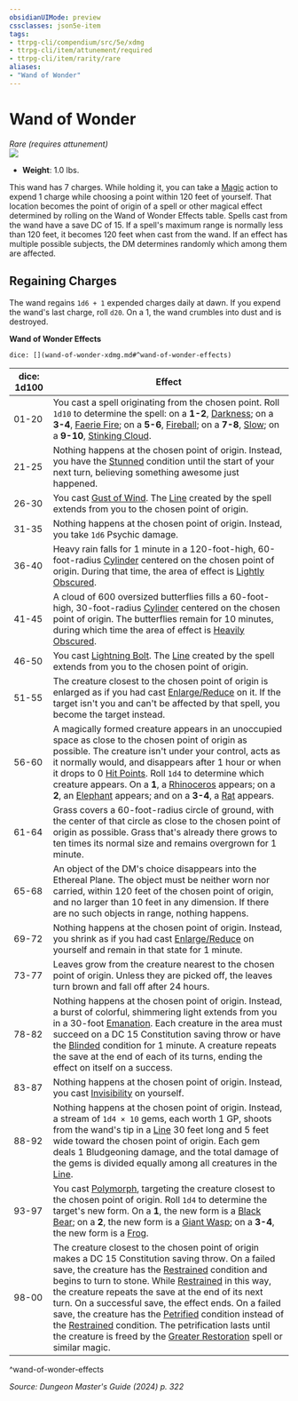 ```yaml
---
obsidianUIMode: preview
cssclasses: json5e-item
tags:
- ttrpg-cli/compendium/src/5e/xdmg
- ttrpg-cli/item/attunement/required
- ttrpg-cli/item/rarity/rare
aliases: 
- "Wand of Wonder"
---
```

# Wand of Wonder
*Rare (requires attunement)*  
![](2-Mechanics/CLI/items/img/wand-of-wonder.webp#right)

- **Weight**: 1.0 lbs.

This wand has 7 charges. While holding it, you can take a [Magic](2-Mechanics/CLI/rules/actions.md#Magic) action to expend 1 charge while choosing a point within 120 feet of yourself. That location becomes the point of origin of a spell or other magical effect determined by rolling on the Wand of Wonder Effects table. Spells cast from the wand have a save DC of 15. If a spell's maximum range is normally less than 120 feet, it becomes 120 feet when cast from the wand. If an effect has multiple possible subjects, the DM determines randomly which among them are affected.

## Regaining Charges

The wand regains `1d6 + 1` expended charges daily at dawn. If you expend the wand's last charge, roll `d20`. On a 1, the wand crumbles into dust and is destroyed.

**Wand of Wonder Effects**

`dice: [](wand-of-wonder-xdmg.md#^wand-of-wonder-effects)`

| dice: 1d100 | Effect |
|-------------|--------|
| 01-20 | You cast a spell originating from the chosen point. Roll `1d10` to determine the spell: on a **1-2**, [Darkness](2-Mechanics/CLI/spells/darkness-xphb.md); on a **3-4**, [Faerie Fire](2-Mechanics/CLI/spells/faerie-fire-xphb.md); on a **5-6**, [Fireball](2-Mechanics/CLI/spells/fireball-xphb.md); on a **7-8**, [Slow](2-Mechanics/CLI/spells/slow-xphb.md); on a **9-10**, [Stinking Cloud](2-Mechanics/CLI/spells/stinking-cloud-xphb.md). |
| 21-25 | Nothing happens at the chosen point of origin. Instead, you have the [Stunned](2-Mechanics/CLI/rules/conditions.md#Stunned) condition until the start of your next turn, believing something awesome just happened. |
| 26-30 | You cast [Gust of Wind](2-Mechanics/CLI/spells/gust-of-wind-xphb.md). The [Line](2-Mechanics/CLI/rules/variant-rules/line-area-of-effect-xphb.md) created by the spell extends from you to the chosen point of origin. |
| 31-35 | Nothing happens at the chosen point of origin. Instead, you take `1d6` Psychic damage. |
| 36-40 | Heavy rain falls for 1 minute in a 120-foot-high, 60-foot-radius [Cylinder](2-Mechanics/CLI/rules/variant-rules/cylinder-area-of-effect-xphb.md) centered on the chosen point of origin. During that time, the area of effect is [Lightly Obscured](2-Mechanics/CLI/rules/variant-rules/lightly-obscured-xphb.md). |
| 41-45 | A cloud of 600 oversized butterflies fills a 60-foot-high, 30-foot-radius [Cylinder](2-Mechanics/CLI/rules/variant-rules/cylinder-area-of-effect-xphb.md) centered on the chosen point of origin. The butterflies remain for 10 minutes, during which time the area of effect is [Heavily Obscured](2-Mechanics/CLI/rules/variant-rules/heavily-obscured-xphb.md). |
| 46-50 | You cast [Lightning Bolt](2-Mechanics/CLI/spells/lightning-bolt-xphb.md). The [Line](2-Mechanics/CLI/rules/variant-rules/line-area-of-effect-xphb.md) created by the spell extends from you to the chosen point of origin. |
| 51-55 | The creature closest to the chosen point of origin is enlarged as if you had cast [Enlarge/Reduce](2-Mechanics/CLI/spells/enlarge-reduce-xphb.md) on it. If the target isn't you and can't be affected by that spell, you become the target instead. |
| 56-60 | A magically formed creature appears in an unoccupied space as close to the chosen point of origin as possible. The creature isn't under your control, acts as it normally would, and disappears after 1 hour or when it drops to 0 [Hit Points](2-Mechanics/CLI/rules/variant-rules/hit-points-xphb.md). Roll `1d4` to determine which creature appears. On a **1**, a [Rhinoceros](2-Mechanics/CLI/bestiary/beast/rhinoceros-xmm.md) appears; on a **2**, an [Elephant](2-Mechanics/CLI/bestiary/beast/elephant-xmm.md) appears; and on a **3-4**, a [Rat](2-Mechanics/CLI/bestiary/beast/rat-xmm.md) appears. |
| 61-64 | Grass covers a 60-foot-radius circle of ground, with the center of that circle as close to the chosen point of origin as possible. Grass that's already there grows to ten times its normal size and remains overgrown for 1 minute. |
| 65-68 | An object of the DM's choice disappears into the Ethereal Plane. The object must be neither worn nor carried, within 120 feet of the chosen point of origin, and no larger than 10 feet in any dimension. If there are no such objects in range, nothing happens. |
| 69-72 | Nothing happens at the chosen point of origin. Instead, you shrink as if you had cast [Enlarge/Reduce](2-Mechanics/CLI/spells/enlarge-reduce-xphb.md) on yourself and remain in that state for 1 minute. |
| 73-77 | Leaves grow from the creature nearest to the chosen point of origin. Unless they are picked off, the leaves turn brown and fall off after 24 hours. |
| 78-82 | Nothing happens at the chosen point of origin. Instead, a burst of colorful, shimmering light extends from you in a 30-foot [Emanation](2-Mechanics/CLI/rules/variant-rules/emanation-area-of-effect-xphb.md). Each creature in the area must succeed on a DC 15 Constitution saving throw or have the [Blinded](2-Mechanics/CLI/rules/conditions.md#Blinded) condition for 1 minute. A creature repeats the save at the end of each of its turns, ending the effect on itself on a success. |
| 83-87 | Nothing happens at the chosen point of origin. Instead, you cast [Invisibility](2-Mechanics/CLI/spells/invisibility-xphb.md) on yourself. |
| 88-92 | Nothing happens at the chosen point of origin. Instead, a stream of `1d4 × 10` gems, each worth 1 GP, shoots from the wand's tip in a [Line](2-Mechanics/CLI/rules/variant-rules/line-area-of-effect-xphb.md) 30 feet long and 5 feet wide toward the chosen point of origin. Each gem deals 1 Bludgeoning damage, and the total damage of the gems is divided equally among all creatures in the [Line](2-Mechanics/CLI/rules/variant-rules/line-area-of-effect-xphb.md). |
| 93-97 | You cast [Polymorph](2-Mechanics/CLI/spells/polymorph-xphb.md), targeting the creature closest to the chosen point of origin. Roll `1d4` to determine the target's new form. On a **1**, the new form is a [Black Bear](2-Mechanics/CLI/bestiary/beast/black-bear-xmm.md); on a **2**, the new form is a [Giant Wasp](2-Mechanics/CLI/bestiary/beast/giant-wasp-xmm.md); on a **3-4**, the new form is a [Frog](2-Mechanics/CLI/bestiary/beast/frog-xmm.md). |
| 98-00 | The creature closest to the chosen point of origin makes a DC 15 Constitution saving throw. On a failed save, the creature has the [Restrained](2-Mechanics/CLI/rules/conditions.md#Restrained) condition and begins to turn to stone. While [Restrained](2-Mechanics/CLI/rules/conditions.md#Restrained) in this way, the creature repeats the save at the end of its next turn. On a successful save, the effect ends. On a failed save, the creature has the [Petrified](2-Mechanics/CLI/rules/conditions.md#Petrified) condition instead of the [Restrained](2-Mechanics/CLI/rules/conditions.md#Restrained) condition. The petrification lasts until the creature is freed by the [Greater Restoration](2-Mechanics/CLI/spells/greater-restoration-xphb.md) spell or similar magic. |
^wand-of-wonder-effects

*Source: Dungeon Master's Guide (2024) p. 322*